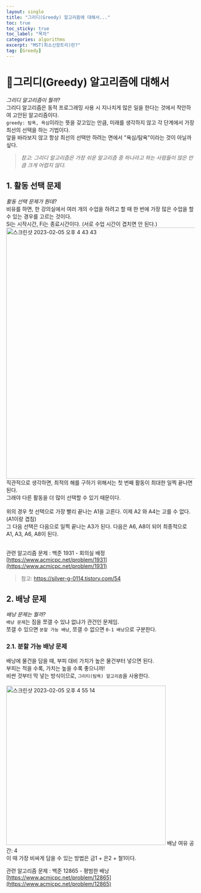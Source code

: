 ```yaml
---
layout: single
title: "그리디(Greedy) 알고리즘에 대해서..."
toc: true
toc_sticky: true
toc_label: "목차"
categories: algorithms
excerpt: "MST(최소신장트리)란?"
tag: [Greedy]
---
```


# 📘그리디(Greedy) 알고리즘에 대해서
*그리디 알고리즘이 뭘까?*  
그리디 알고리즘은 동적 프로그래밍 사용 시 지나치게 많은 일을 한다는 것에서 착안하여 고안된 알고리즘이다.  
`greedy: 탐욕, 욕심`이라는 뜻을 갖고있는 만큼, 미래를 생각하지 않고 각 단계에서 가장 최선의 선택을 하는 기법이다.  
앞을 바라보지 않고 항상 최선의 선택만 하려는 면에서 "욕심/탐욕"이라는 것이 아닐까 싶다.  

>*참고: 그리디 알고리즘은 가장 쉬운 알고리즘 중 하나라고 하는 사람들이 많은 만큼 크게 어렵지 않다.*  


## 1. 활동 선택 문제
*활동 선택 문제가 뭔데?*  
비유를 하면, 한 강의실에서 여러 개의 수업을 하려고 할 때 한 번에 가장 많은 수업을 할 수 있는 경우를 고르는 것이다.  
Si는 시작시간, Fi는 종료시간이다. (서로 수업 시간이 겹치면 안 된다.)  
<img width="671" alt="스크린샷 2023-02-05 오후 4 43 43" src="https://user-images.githubusercontent.com/104587537/216807564-2a3329b2-6455-4ef1-a036-5ea03323e9c4.png">
<br>
직관적으로 생각하면, 최적의 해를 구하기 위해서는 첫 번째 활동이 최대한 일찍 끝나면 된다.  
그래야 다른 활동을 더 많이 선택할 수 있기 때문이다.  
<br>
위의 경우 첫 선택으로 가장 빨리 끝나는 A1을 고른다. 이제 A2 와 A4는 고를 수 없다. (A1이랑 겹침)  
그 다음 선택은 다음으로 일찍 끝나는 A3가 된다. 다음은 A6, A8이 되어 최종적으로 A1, A3, A6, A8이 된다.  
<br>

관련 알고리즘 문제 : 백준 1931 - 회의실 배정 [https://www.acmicpc.net/problem/1931](https://www.acmicpc.net/problem/1931)

>참고: https://silver-g-0114.tistory.com/54


## 2. 배낭 문제
*배낭 문제는 뭘까?*  
`배낭 문제`는 짐을 쪼갤 수 있냐 없냐가 관건인 문제임.  
쪼갤 수 있으면 `분할 가능 배낭`, 쪼갤 수 없으면 `0-1 배낭`으로 구분한다.  


### 2.1. 분할 가능 배낭 문제
배낭에 물건을 담을 때, 부피 대비 가치가 높은 물건부터 넣으면 된다.  
부피는 적을 수록, 가치는 높을 수록 좋으니까!  
비싼 것부터 막 넣는 방식이므로, `그리티(탐욕) 알고리즘`을 사용한다.  
<br>
<img width="426" alt="스크린샷 2023-02-05 오후 4 55 14" src="https://user-images.githubusercontent.com/104587537/216807927-fa1ce0f3-c294-4433-ad35-18704b3acdfd.png">
배낭 여유 공간: 4
<br>
이 때 가장 비싸게 담을 수 있는 방법은 금1 + 은2 + 철1이다.
<br>

관련 알고리즘 문제 : 백준 12865 - 평범한 배낭 [https://www.acmicpc.net/problem/12865](https://www.acmicpc.net/problem/12865)